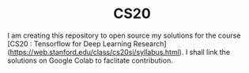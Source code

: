 <center> <h1> CS20 </h1> </center>

I am creating this repository to open source my solutions for the course [CS20 : Tensorflow for Deep Learning Research] (https://web.stanford.edu/class/cs20si/syllabus.html). I shall link the solutions on Google Colab to faclitate contribution. 

